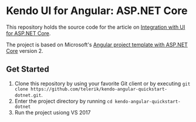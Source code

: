 # Kendo UI for Angular: ASP.NET Core

This repository holds the source code for the article on [Integration with UI for ASP.NET Core](https://www.telerik.com/kendo-angular-ui/components/dataquery/mvc-integration/).

The project is based on Microsoft's [Angular project template with ASP.NET Core](https://docs.microsoft.com/en-us/aspnet/core/spa/angular?tabs=visual-studio&view=aspnetcore-2.0) version 2.

## Get Started

1. Clone this repository by using your favorite Git client or by executing `git clone https://github.com/telerik/kendo-angular-quickstart-dotnet.git`.
2. Enter the project directory by running `cd kendo-angular-quickstart-dotnet`
3. Run the project usiong VS 2017

